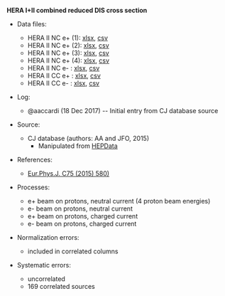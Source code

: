 __HERA I+II combined reduced DIS cross section__

* Data files: 
  * HERA II NC e+ (1): [xlsx](../format/10026.xlsx), [csv](../csv/10026.csv)
  * HERA II NC e+ (2): [xlsx](../format/10027.xlsx), [csv](../csv/10027.csv)
  * HERA II NC e+ (3): [xlsx](../format/10028.xlsx), [csv](../csv/10028.csv)
  * HERA II NC e+ (4): [xlsx](../format/10029.xlsx), [csv](../csv/10029.csv)
  * HERA II NC e-    : [xlsx](../format/10030.xlsx), [csv](../csv/10030.csv)     
  * HERA II CC e+    : [xlsx](../format/10031.xlsx), [csv](../csv/10031.csv)     
  * HERA II CC e-    : [xlsx](../format/10032.xlsx), [csv](../csv/10032.csv)     
* Log:
  * @aaccardi (18 Dec 2017) -- Initial entry from CJ database source

* Source:
  * CJ database (authors: AA and JFO, 2015)
    * Manipulated from [HEPData](http://hepdata.cedar.ac.uk/view/ins1377206)

* References:
  * [Eur.Phys.J. C75 (2015) 580)](https://inspirehep.net/record/1377206?ln=en) 

* Processes:
  * e+ beam on protons, neutral current (4 proton beam energies)
  * e- beam on protons, neutral current
  * e+ beam on protons, charged current
  * e- beam on protons, charged current

* Normalization errors:
  * included in correlated columns
    
* Systematic errors:
  * uncorrelated
  * 169 correlated sources
